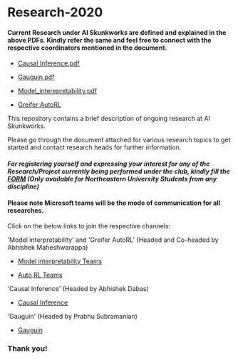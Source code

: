 # Research-2020
#### Current Research under AI Skunkworks are defined and explained in the above PDFs. Kindly refer the same and feel free to connect with the respective coordinators mentioned in the document.


- [Causal Inference.pdf](https://github.com/neuaiskunkworks/Research-2020/blob/master/Causal%20Inference.pdf)

- [Gauguin.pdf](https://github.com/neuaiskunkworks/Research-2020/blob/master/Gauguin.pdf)

- [Model_interepretability.pdf](https://github.com/neuaiskunkworks/Research-2020/blob/master/Model_interepretability.pdf)

- [Greifer AutoRL](https://github.com/neuaiskunkworks/Research-2020/blob/master/Greifer%20AutoRL.pdf)

This repository contains a brief description of ongoing research at AI Skunkworks.

Please go through the document attached for various research topics to get started and contact research heads for further information.

#### <i>For registering yourself and expressing your interest for any of the Research/Project currently being performed under the club, kindly fill the [FORM](https://forms.office.com/Pages/ResponsePage.aspx?id=gcLuqKOqrk2sm5o5i5IV52PXxpsXCd9MoG8dFRYB16pUNkVMNElFU0k2UFdTOVZWR0NRUFdGQkM0TC4u) (Only available for Northeastern University Students from any discipline)</i>

#### Please note Microsoft teams will be the mode of communication for all researches. 
Click on the below links to join the respective channels:

'Model interpretability' and 'Greifer AutoRL' (Headed and Co-headed by Abhishek Maheshwarappa) 

- [Model interpretability Teams](https://teams.microsoft.com/l/channel/19%3a37e239adcac340f7997a8f85cf973742%40thread.tacv2/Model_Interpretability?groupId=a3f4c2cc-bf92-475f-80b4-dd4c27aa5cd1&tenantId=a8eec281-aaa3-4dae-ac9b-9a398b9215e7) 


- [Auto RL Teams](https://teams.microsoft.com/l/channel/19%3af1f41493b7dd4d7fa1dc4f809d9b5604%40thread.tacv2/Auto-Reinforcement-Learning?groupId=a3f4c2cc-bf92-475f-80b4-dd4c27aa5cd1&tenantId=a8eec281-aaa3-4dae-ac9b-9a398b9215e7)


'Causal Inference' (Headed by Abhishek Dabas)

- [Causal Inference](https://teams.microsoft.com/l/team/19%3a9063a758b4774908b7bb74a0514818df%40thread.tacv2/conversations?groupId=a3f4c2cc-bf92-475f-80b4-dd4c27aa5cd1&tenantId=a8eec281-aaa3-4dae-ac9b-9a398b9215e7)

'Gauguin' (Headed by Prabhu Subramanian)

- [Gauguin](https://teams.microsoft.com/l/channel/19%3a35bc6c53aeb04c579ff572974e86be9d%40thread.tacv2/Gauguin%2520AutoViz?groupId=a3f4c2cc-bf92-475f-80b4-dd4c27aa5cd1&tenantId=a8eec281-aaa3-4dae-ac9b-9a398b9215e7)


### Thank you!
